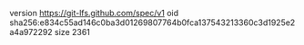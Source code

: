 version https://git-lfs.github.com/spec/v1
oid sha256:e834c55ad146c0ba3d01269807764b0fca137543213360c3d1925e2a4a972292
size 2361
